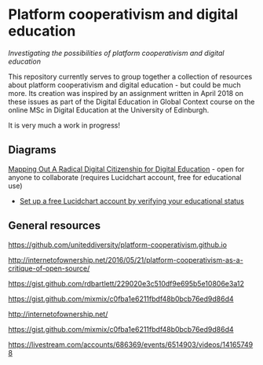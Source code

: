 # Platform cooperativism and digital education
_Investigating the possibilities of platform cooperativism and digital education_

This repository currently serves to group together a collection of resources about platform cooperativism and digital education - but could be much more. Its creation was inspired by an assignment written in April 2018 on these issues as part of the Digital Education in Global Context course on the online MSc in Digital Education at the University of Edinburgh.

It is very much a work in progress!

## Diagrams
[Mapping Out A Radical Digital Citizenship for Digital Education](https://www.lucidchart.com/documents/edit/57c19ef7-329f-4541-91ed-6edd0a44436c/0) - open for anyone to collaborate (requires Lucidchart account, free for educational use)
- [Set up a free Lucidchart account by verifying your educational status](https://www.lucidchart.com/pages/usecase/education)

## General resources
https://github.com/uniteddiversity/platform-cooperativism.github.io

http://internetofownership.net/2016/05/21/platform-cooperativism-as-a-critique-of-open-source/

https://gist.github.com/rdbartlett/229020e3c510df9e695b5e10806e3a12

https://gist.github.com/mixmix/c0fba1e6211fbdf48b0bcb76ed9d86d4

http://internetofownership.net/

https://gist.github.com/mixmix/c0fba1e6211fbdf48b0bcb76ed9d86d4

https://livestream.com/accounts/686369/events/6514903/videos/141657498
